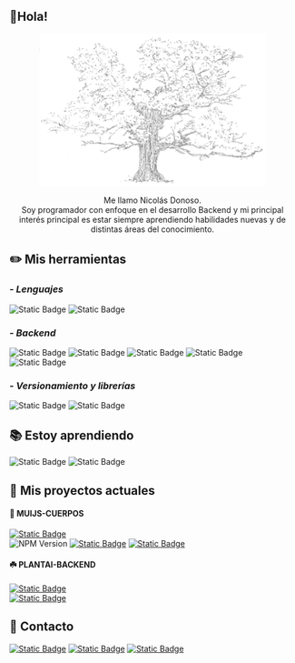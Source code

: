 ## 🌱Hola! 

<p align="center">
<a href="https://www.instagram.com/nicosodonoso/"><img src="./img/P07.png" width=400 alt="mui.js" /></a>
</p>
<p align="center">
Me llamo Nicolás Donoso. <br>Soy programador con enfoque en el desarrollo Backend y mi principal interés principal es estar siempre aprendiendo habilidades nuevas y de distintas áreas del conocimiento. 
</p>

## ✏️ Mis herramientas

### - _Lenguajes_
![Static Badge](https://img.shields.io/badge/typescript-252525?style=for-the-badge&logo=typescript) <!-- ts -->
![Static Badge](https://img.shields.io/badge/javascript-252525?style=for-the-badge&logo=javascript)<!-- js -->   

### - _Backend_
![Static Badge](https://img.shields.io/badge/node.js-497922?style=for-the-badge&logo=node.js&logoColor=white)<!-- node --> 
![Static Badge](https://img.shields.io/badge/nestjs-b60000?style=for-the-badge&logo=nestjs&logoColor=white)<!-- nestjs -->
![Static Badge](https://img.shields.io/badge/mysql-1b6179?style=for-the-badge&logo=mysql&logoColor=white)<!-- mysql -->
![Static Badge](https://img.shields.io/badge/mongodb-1b792c?style=for-the-badge&logo=mongodb&logoColor=white)<!-- mongo -->
![Static Badge](https://img.shields.io/badge/docker-1b3679?style=for-the-badge&logo=docker&logoColor=white)<!-- docker -->

### - _Versionamiento y librerías_
![Static Badge](https://img.shields.io/badge/github-252525?style=for-the-badge&logo=github&logoColor=white)<!-- github -->
![Static Badge](https://img.shields.io/badge/npm-dcdcdc?style=for-the-badge&logo=npm&logoColor=black)<!-- npm -->

## 📚 Estoy aprendiendo
![Static Badge](https://img.shields.io/badge/python-252525?style=for-the-badge&logo=python)<!-- python -->
![Static Badge](https://img.shields.io/badge/angular-firebrick?style=for-the-badge&logo=angular&logoColor=white)<!-- angular -->

## 🔹 Mis proyectos actuales

#### 🎐 MUIJS-CUERPOS
[![Static Badge](https://img.shields.io/badge/muijs--cuerpos-239496?style=for-the-badge)](http://54.160.132.98)   
![NPM Version](https://img.shields.io/npm/v/muijs-cuerpos?style=flat-square)
[![Static Badge](https://img.shields.io/badge/repositorio-252525?style=flat-square&logo=github&logoColor=white)](https://github.com/muinicomuiser/muijs-cuerpos#readme)
[![Static Badge](https://img.shields.io/badge/npm-252525?style=flat-square&logo=npm&logoColor=white)](https://www.npmjs.com/package/muijs-cuerpos)
#### ☘️ PLANTAI-BACKEND
[![Static Badge](https://img.shields.io/badge/plantai-003363?style=for-the-badge)](http://52.15.197.28)   
[![Static Badge](https://img.shields.io/badge/repositorio-252525?style=flat-square&logo=github&logoColor=white)](https://github.com/Cotiledon-TI/PlantAI-Backend#readme)
## 💬 Contacto
[![Static Badge](https://img.shields.io/badge/correo-beige?style=for-the-badge&logo=gmail&logoColor=darkred)](mailto:nicodoneg@gmail.com)
[![Static Badge](https://img.shields.io/badge/linkedin-2187ad?style=for-the-badge&logo=linkedin)](https://www.linkedin.com/in/nicolás-donoso-b03667184/) 
[![Static Badge](https://img.shields.io/badge/instagram-c03636?style=for-the-badge&logo=instagram&logoColor=white&logoSize=auto)](https://www.instagram.com/niconicodonoso) 










<!--
**muinicomuiser/muinicomuiser** is a ✨ _special_ ✨ repository because its `README.md` (this file) appears on your GitHub profile.

Here are some ideas to get you started:

- 🔭 I’m currently working on ...
- 🌱 I’m currently learning ...
- 👯 I’m looking to collaborate on ...
- 🤔 I’m looking for help with ...
- 💬 Ask me about ...
- 📫 How to reach me: ...
- 😄 Pronouns: ...
- ⚡ Fun fact: ...
-->
